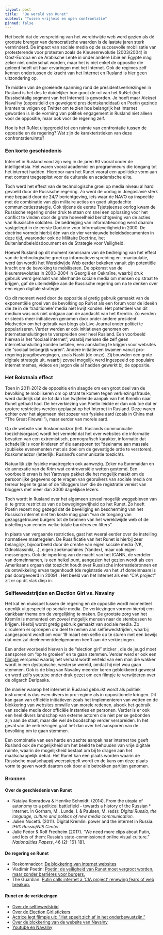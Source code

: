 ```yaml
---
layout: post
title:  "De wereld van Runet"
subtext: "Tussen vrijheid en open confrontatie"
pinned: false
---
```


Het beeld dat de verspreiding van het wereldwijde web werd gezien als dé grootste brenger van democratische waarden is de laatste jaren sterk verminderd. De impact van sociale media op de succesvolle mobilisatie van protesterende voor protesten zoals de Kleurenrevolutie (2003/2004) in Oost-Europa en de Arabische Lente in onder andere Libië en Egypte mag zeker niet onderschat worden, maar het is niet enkel de oppositie die geleerd heeft uit haar ervaringen met het Internet. Ook de regimes zelf kennen ondertussen de kracht van het Internet en Rusland is hier geen uitzondering op.

Te midden van de groeiende spanning rond de presidentsverkiezingen in Rusland is het des te duidelijker hoe groot de rol van het RuNet (het Russischtalig segment van het Internet) is geworden. Je hoeft maar Aleksei Naval’ny (oppositielid en geweigerd presidentskandidaat) en Poetin gezinde kranten te volgen op Twitter om te zien hoe belangrijk het Internet geworden is in de vorming van politiek engagement in Rusland niet alleen voor de oppositie, maar ook voor de regering zelf. 

Hoe is het RuNet uitgegroeid tot een ruimte van confrontatie tussen de oppositie en de regering? Wat zijn de karakteristieken van deze confrontatieruimte?

### Een korte geschiedenis
Internet in Rusland vond zijn weg in de jaren 90 vooral onder de intelligentsia. Het waren vooral academici en programmeurs die toegang tot het internet hadden. Hierdoor nam het Runet vooral een apolitieke vorm aan met content toegespitst voor de culturele en academische elite.

Toch werd het effect van de technologische groei op media niveau al hard gevoeld door de Russische regering. Zo werd de oorlog in Joegoslavië sterk mee bepaald door de 24/7 berichtgeving, iets waar de NAVO op inspeelde met de combinatie van zijn militaire acties en goed uitgedachte communicatiestrategie. Ook tijdens de eerste Tsjetsjeense oorlog kwam de Russische regering onder druk te staan om snel een oplossing voor het conflict te vinden door de grote hoeveelheid berichtgeving van de acties van Russische soldaten. De bedreiging van informatieoorlog werd daarom vastgelegd in de eerste Doctrine voor Informatieveiligheid in 2000. De doctrine vormde hierbij één van de vier vernieuwde beleidsdocumenten in deze tijd, waaronder ook de Militaire Doctrine, het Buitenlandbeleidsdocument en de Strategie voor Veiligheid.

Hoewel Rusland op dit moment kennisnam van de bedreiging van het effect van de technologische groei op informatieverspreiding en –manipulatie, werd (en wordt) het Wereldwijde Web eerder bekeken vanuit zijn potentiële kracht om de bevolking te mobiliseren. De opkomst van de kleurenrevoluties in 2003-2004 in Georgië en Oekraïne, waarbij druk gebruik werd gemaakt van allerhande sociale media om mensen op straat te krijgen, gaf de uiteindelijke aan de Russische regering om na te denken over een eigen digitale strategie.

Op dit moment werd door de oppositie al gretig gebruik gemaakt van de exponentiële groei van de bevolking op RuNet als een forum voor de ideeën die ze in de ‘traditionele’ media niet kwijt konden. Het potentieel van dit medium was ook niet ontgaan aan de aandacht van het Kremlin. Zo werden er steeds meer initiatieven genomen door onder andere president Medvedev om het gebruik van blogs als Live Journal onder politici te populariseren. Verder werden er ook initiatieven genomen om internetaansluitingen te verspreiden over heel Rusland. Een voorbeeld hiervan is het “sociaal internet”, waarbij mensen die zelf geen internetaansluiting konden betalen, een aansluiting te krijgen voor websites die “sociaal belangrijk waren”.  Andere initiatieven kwamen vanuit pro-regering jeugdbewegingen, zoals Nashi (de onze). Zij bouwden een grote digitale strategie uit, waarbij zoveel mogelijk werd ingespeeld op populaire internet memes, videos en jargon die al hadden gewerkt bij de oppositie. 

### Het Bolotnaia effect
Toen in 2011-2012 de oppositie erin slaagde om een groot deel van de bevolking te mobiliseren om op straat te komen tegen verkiezingsfraude, werd duidelijk dat de tot dan toe twijfelende aanpak van het Kremlin naar Runet gefaald had. De herverkiezing van Poetin leidde er dan ook toe dat er grotere restricties werden geplaatst op het Internet in Rusland. Deze waren echter over het algemeen niet zozeer van fysieke aard (zoals in China met “The Great Firewall”), maar eerder van morele aard.

Op de website van Roskomnadzor (lett. Ruslands communicatie toezichtsorgaan) wordt het vermeld dat het over websites die informatie bevatten van een extremistisch, pornografisch karakter, informatie dat schadelijk is voor kinderen of die aansporen tot “deelname aan massale (publieke evenementen met als doel om de gevestigde orde te verstoren).  Roskomnadzor (letterlijk: Rusland’s communicatie toezicht). 

Natuurlijk zijn fysieke maatregelen ook aanwezig. Zeker na Euromaidan en de annexatie van de Krim wat controversiële wetten gestemd. Een voorbeeld ervan is het Yarovaya pakket die het mogelijk maakt om de persoonlijke gegevens op te vragen van gebruikers van sociale media om terreur tegen te gaan of de ‘Bloggers law’ die de registratie vereist van bloggers met meer dan 3000 dagelijkse lezers.

Toch wordt in Rusland over het algemeen zoveel mogelijk weggebleven van al te grote restricties van de bewegingsvrijheid op het Runet. Zo heeft Poetin recent nog gezegd dat de beveiliging en bescherming van het Russisch internet niet ten koste mag gaan “van de toegang van gezagsgetrouwe burgers tot de bronnen van het wereldwijde web of de instelling van eender welke totale barrières en filters”.

In plaats van vergaande restricties, gaat het weeral eerder over de instelling normatieve maatregelen. De Russificatie van het Runet is hierbij zeer belangrijk, bijvoorbeeld door de creatie van eigen sociale media (VK, Odnoklassniki,…), eigen zoekmachines (Yandex), maar ook eigen messengers. Ook de inperking van de macht van het ICANN, de verdeler van domeinnamen, is een heikel punt, aangezien het gezien wordt als een Amerikaans orgaan dat toezicht houdt over Russische informatiebronnen en de ontwikkeling ervan tegenhoudt (de registratie van het .rf domeinnaam is pas doorgevoerd in 2009) . Het beeld van het Internet als een “CIA project” zit er op dit vlak diep in. 

### Selfiewedstrijden en Election Girl vs. Navalny
Het kat en muisspel tussen de regering en de oppositie wordt momenteel openlijk uitgespeeld op sociale media. De verkiezingen vormen hierbij een dankbaar thema om de vergelijking te maken. De grootste zorg van het Kremlin is momenteel om zoveel mogelijk mensen naar de stembussen te krijgen. Hierbij wordt gretig gebruik gemaakt van sociale media. Zo circuleren er oproepen  om deel te nemen aan selfiewedstrijden, waarbij aangespoord wordt om voor 19 maart een selfie op te sturen met een bewijs dat men zal deelnemen/deelgenomen heeft aan de verkiezingen.

Een ander voorbeeld hiervan is de “election girl” sticker , die de jeugd moet aansporen om “op te groeien” en te gaan stemmen. Verder werd er ook een [filmpje](https://www.youtube.com/watch?v=nvUDvd65-Lw) verspreid waarbij het verhaal wordt verteld van een man die wakker wordt in een dystopische, westerse wereld, omdat hij niet wou gaan stemmen. Ook is de blog van Navalny  meerder keren geblokkeerd geweest en werd zelfs youtube  onder druk gezet om een filmpje te verwijderen over de oligarch Deripaska.

De manier waarop het internet in Rusland gebruikt wordt als politiek instrument is dus even divers in pro-regime als in oppositionele kringen. Dit kan gaan van officiële initiatieven zoals het implementeren van wetten en de blokkering van websites omwille van morele redenen, alsook het gebruik van sociale media door officiële instanties en personen. Verder is er ook een heel divers landschap van externe actoren die niet per se gebonden zijn aan de staat, maar die wel de boodschap verder verspreiden. In het geval van de verkiezingen gaat het dan over het aansporen van de bevolking om te gaan stemmen.

Een combinatie van een harde en zachte aanpak naar internet toe geeft Rusland ook de mogelijkheid om het beeld te behouden van vrije digitale ruimte, waarin de mogelijkheid bestaat om bij te dragen aan het maatschappelijk debat. Het Runet kan een plaats worden waarin de Russische maatschappij weerspiegelt wordt en de kans om deze plaats vorm te geven wordt daarom ook door alle betrokken partijen genomen.

### Bronnen

#### Over de geschiedenis van Runet
* Natalya Konradova & Henrike Schmidt. (2014). From the utopia of autonomy to a political battlefield – towards a history of the Russian * Internet. In Gorham, M., Lunde, I. & Paulsen, M. (eds): *Digital Russia, the language, culture and politics of new media communication*. 
* Julien Nocetti. (2011). Digital Kremlin: power and the internet in Russia. *IFRI: Russia/NIS Center.*
* Julie Fedor & Rolf Fredheim (2017). “We need more clips about Putin, and lots of them: Russia’s state-commissioned online visual culture.” *Nationalities Papers*, 46 (2): 161-181.

#### De regering en Runet
* Roskomnadzor: [De blokkering van internet websites](https://rkn.gov.ru/treatments/p459/p750/)
* Vladimir Poetin: [Poetin: de veiligheid van Runet moet vergroot worden, maar zonder barrières voor burgers.](https://www.vesti.ru/doc.html?id=2947627)
* The Guardian: [Putin calls internet a ‘CIA project’ renewing fears of web breakup.](https://www.theguardian.com/world/2014/apr/24/vladimir-putin-web-breakup-internet-cia)

#### Runet en de verkiezingen
* [Over de selfiewedstrijd](https://www.leonidvolkov.ru/p/271/)
* [Over de Election Girl stickers](https://meduza.io/news/2018/02/25/zhurnal-maxim-obvinili-v-plagiate-stikerov-s-prizyvom-priyti-na-vybory)
* [Actrice legt filmpje uit: "Het speelt zich af in het onderbewustzijn."](http://www.mk.ru/politics/2018/02/18/aktrisa-obyasnila-rolik-s-geem-pro-vybory-eto-v-podsoznanii.html)
* [Over de blokkering van de website van Navalny](https://meduza.io/news/2018/02/15/glava-shtaba-navalnogo-soobschil-chto-blokirovku-sayta-navalny-com-slomali-bez-osobogo-truda#click=https://t.co/z6O7aWlxRE)
* [Youtube en Navalny](https://www.theguardian.com/world/2018/feb/13/russian-watchdog-orders-youtube-to-remove-navalny-video)
  

